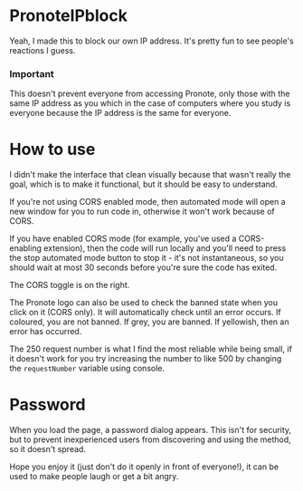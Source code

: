 # PronoteIPblock
Yeah, I made this to block our own IP address. It's pretty fun to see people's reactions I guess.

### Important
This doesn't prevent everyone from accessing Pronote, only those with the same IP address as you which in the case of computers where you study is everyone because the IP address is the same for everyone.

# How to use

I didn't make the interface that clean visually because that wasn't really the goal, which is to make it functional, but it should be easy to understand.

If you're not using CORS enabled mode, then automated mode will open a new window for you to run code in, otherwise it won't work because of CORS.

If you have enabled CORS mode (for example, you've used a CORS-enabling extension), then the code will run locally and you'll need to press the stop automated mode button to stop it - it's not instantaneous, so you should wait at most 30 seconds before you're sure the code has exited.

The CORS toggle is on the right.

The Pronote logo can also be used to check the banned state when you click on it (CORS only). It will automatically check until an error occurs. If coloured, you are not banned. If grey, you are banned. If yellowish, then an error has occurred.

The 250 request number is what I find the most reliable while being small, if it doesn't work for you try increasing the number to like 500 by changing the `requestNumber` variable using console.


# Password
When you load the page, a password dialog appears. This isn't for security, but to prevent inexperienced users from discovering and using the method, so it doesn't spread.

Hope you enjoy it (just don't do it openly in front of everyone!), it can be used to make people laugh or get a bit angry.
